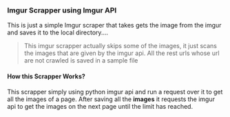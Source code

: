### Imgur Scrapper using Imgur API
This is just a simple Imgur scraper that takes gets the image from the imgur and saves it to the local directory.... 
> This imgur scrapper actually skips some of the images, it just scans the images that are given by the imgur api. All the rest urls whose url are not crawled is saved in a sample file 
#### How this Scrapper Works?
This scrapper simply using python imgur api and run a request over it to get all the images of a page. After saving all  the **images** it requests the imgur api to get the images on the next page until the limit has reached.
